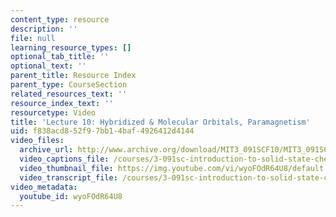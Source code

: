```yaml
---
content_type: resource
description: ''
file: null
learning_resource_types: []
optional_tab_title: ''
optional_text: ''
parent_title: Resource Index
parent_type: CourseSection
related_resources_text: ''
resource_index_text: ''
resourcetype: Video
title: 'Lecture 10: Hybridized & Molecular Orbitals, Paramagnetism'
uid: f838acd8-52f9-7bb1-4baf-4926412d4144
video_files:
  archive_url: http://www.archive.org/download/MIT3_091SCF10/MIT3_091SCF10lec10_300k.mp4
  video_captions_file: /courses/3-091sc-introduction-to-solid-state-chemistry-fall-2010/67623a463c295dbe9d4d95967ae36046_wyoFOdR64U8.vtt
  video_thumbnail_file: https://img.youtube.com/vi/wyoFOdR64U8/default.jpg
  video_transcript_file: /courses/3-091sc-introduction-to-solid-state-chemistry-fall-2010/cb35ce05718d0f6683beb15ac20213be_wyoFOdR64U8.pdf
video_metadata:
  youtube_id: wyoFOdR64U8
---
```


